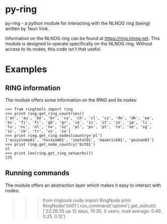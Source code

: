 py-ring
=======
py-ring - a python module for interacting with the NLNOG ring (being) 
written by Teun Vink.

Information on the NLNOG ring can be found at https://ring.nlnog.net. 
This module is designed to operate specifically on the NLNOG ring. 
Without access to its nodes, this code isn't that useful.

Examples
========

RING information
----------------

The module offers some information on the RING and its nodes:

    >>> from ringtools import ring
    >>> print ring.get_ring_countries()
    ['at', 'au', 'be', 'br', 'ca', 'ch', 'cl', 'cz', 'de', 'dk', 'ee', 'es', 'fi', 'fr', 'gb', 'gr', 'ie', 'is', 'it', 'jo', 'jp', 'li', 'lu', 'nc', 'nl', 'no', 'nz', 'pl', 'ps', 'pt', 'ro', 'se', 'sg', 'si', 'sk', 'tr', 'us', 'za']
    >>> print ring.get_ring_nodes(country='pl')
    ['acsystemy01', 'hosteam01', 'inotel01', 'maverick01', 'poznan01']
    >>> print ring.get_node_country('bit01')
    nl
    >>> print len(ring.get_ring_networks())       
    175

Running commands
----------------

The module offers an abstraction layer which makes it easy to interact with nodes:

  >>> from ringtools.node import RingNode
  >>> print RingNode('bit01').run_command('uptime').get_stdout()
  ['22:26:35 up 12 days, 15:30,  0 users,  load average: 0.49, 0.25, 0.12']
